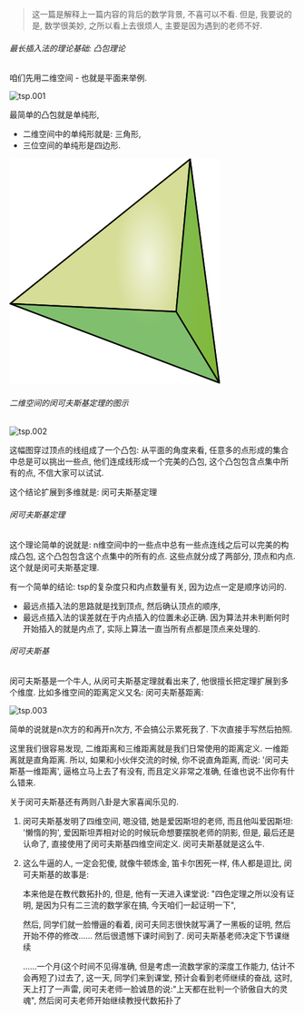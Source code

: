 > 这一篇是解释上一篇内容的背后的数学背景, 不喜可以不看. 但是, 我要说的是, 数学很美妙, 之所以看上去很烦人, 主要是因为遇到的老师不好.

###### 最长插入法的理论基础: 凸包理论



咱们先用二维空间 - 也就是平面来举例.

![tsp.001](./tsp/tsp.001.jpeg)

最简单的凸包就是单纯形, 

- 二维空间中的单纯形就是: 三角形, 
- 三位空间的单纯形是四边形.

![tetrahedron](./tsp/tsp.000.svg)

###### 二维空间的闵可夫斯基定理的图示

![tsp.002](./tsp/tsp.002.jpeg)

这幅图穿过顶点的线组成了一个凸包:  从平面的角度来看, 任意多的点形成的集合中总是可以挑出一些点, 他们连成线形成一个完美的凸包, 这个凸包包含点集中所有的点, 不信大家可以试试. 

这个结论扩展到多维就是: 闵可夫斯基定理

###### 闵可夫斯基定理

这个理论简单的说就是: n维空间中的一些点中总有一些点连线之后可以完美的构成凸包, 这个凸包包含这个点集中的所有的点. 这些点就分成了两部分, 顶点和内点. 这个就是闵可夫斯基定理.

有一个简单的结论: tsp的复杂度只和内点数量有关, 因为边点一定是顺序访问的.

- 最远点插入法的思路就是找到顶点, 然后确认顶点的顺序, 
- 最远点插入法的误差就在于内点插入的位置未必正确. 因为算法并未判断何时开始插入的就是内点了, 实际上算法一直当所有点都是顶点来处理的.

###### 闵可夫斯基

闵可夫斯基是一个牛人, 从闵可夫斯基定理就看出来了, 他很擅长把定理扩展到多个维度. 比如多维空间的距离定义又名: 闵可夫斯基距离:

![tsp.003](./tsp/tsp.003.jpeg)



简单的说就是n次方的和再开n次方, 不会搞公示累死我了. 下次直接手写然后拍照. 

这里我们很容易发现, 二维距离和三维距离就是我们日常使用的距离定义. 一维距离就是直角距离. 所以, 如果和小伙伴交流的时候, 你不说直角距离, 而说: '闵可夫斯基一维距离', 逼格立马上去了有没有, 而且定义非常之准确, 任谁也说不出你有什么错来.

关于闵可夫斯基还有两则八卦是大家喜闻乐见的.

1. 闵可夫斯基发明了四维空间, 嗯没错, 她是爱因斯坦的老师, 而且他叫爱因斯坦: '懒惰的狗', 爱因斯坦弄相对论的时候玩命想要摆脱老师的阴影, 但是, 最后还是认命了, 直接使用了闵可夫斯基四维空间定义. 闵可夫斯基就是这么牛.

2. 这么牛逼的人, 一定会犯傻, 就像牛顿炼金, 笛卡尔困死一样, 伟人都是逗比, 闵可夫斯基的故事是: 

   本来他是在教代数拓扑的, 但是, 他有一天进入课堂说: "四色定理之所以没有证明, 是因为只有二三流的数学家在搞, 今天咱们一起证明一下", 

   然后, 同学们就一脸懵逼的看着, 闵可夫同志很快就写满了一黑板的证明, 然后开始不停的修改…… 然后很遗憾下课时间到了. 闵可夫斯基老师决定下节课继续

   ……一个月(这个时间不见得准确, 但是考虑一流数学家的深度工作能力, 估计不会再短了)过去了, 这一天, 同学们来到课堂, 预计会看到老师继续的奋战, 这时, 天上打了一声雷, 闵可夫老师一脸诚恳的说:"上天都在批判一个骄傲自大的灵魂", 然后闵可夫老师开始继续教授代数拓扑了